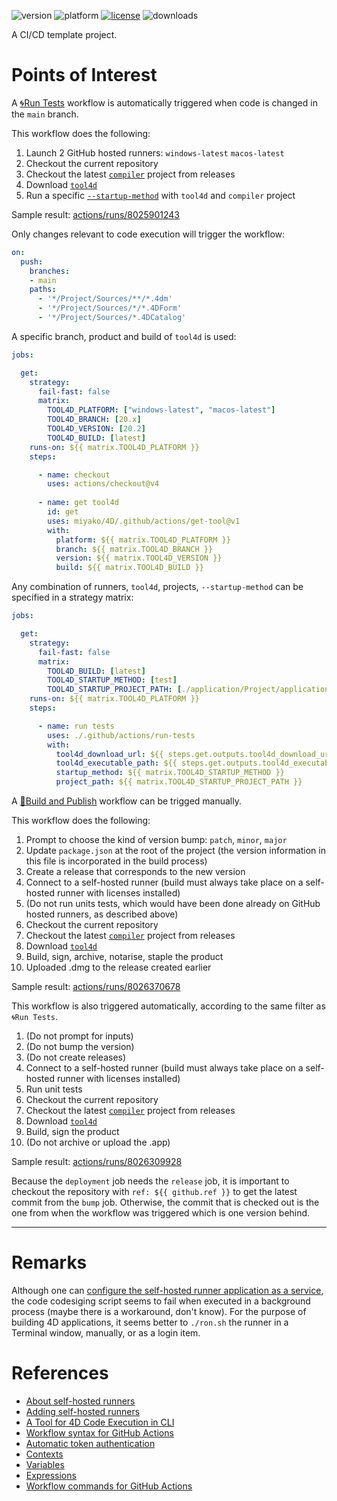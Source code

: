 ![version](https://img.shields.io/badge/version-20%2B-E23089)
![platform](https://img.shields.io/static/v1?label=platform&message=mac-intel%20|%20mac-arm%20|%20win-64&color=blue)
[![license](https://img.shields.io/github/license/miyako/4d-topic-cicd)](LICENSE)
![downloads](https://img.shields.io/github/downloads/miyako/4d-topic-cicd/total)

A CI/CD template project.

# Points of Interest

A [🌀Run Tests](https://github.com/miyako/4d-topic-cicd/blob/main/.github/workflows/run-tests.yml) workflow is automatically triggered when code is changed in the `main` branch. 

This workflow does the following:

1. Launch 2 GitHub hosted runners: `windows-latest` `macos-latest`
2. Checkout the current repository
3. Checkout the latest [`compiler`](https://github.com/miyako/4d-class-compiler) project from releases
4. Download [`tool4d`](https://developer.4d.com/docs/Admin/cli/#using-tool4d)
5. Run a specific [`--startup-method`](https://developer.4d.com/docs/Admin/cli/#launch-a-4d-application) with `tool4d` and `compiler` project 

Sample result: [actions/runs/8025901243](https://github.com/miyako/4d-topic-cicd/actions/runs/8025901243)

Only changes relevant to code execution will trigger the workflow:

```yml
on:
  push:
    branches:
    - main
    paths:
      - '*/Project/Sources/**/*.4dm'
      - '*/Project/Sources/*/*.4DForm'
      - '*/Project/Sources/*.4DCatalog' 
```

A specific branch, product and build of `tool4d` is used:

```yml
jobs:     

  get:
    strategy:
      fail-fast: false
      matrix:
        TOOL4D_PLATFORM: ["windows-latest", "macos-latest"]
        TOOL4D_BRANCH: [20.x]
        TOOL4D_VERSION: [20.2]
        TOOL4D_BUILD: [latest] 
    runs-on: ${{ matrix.TOOL4D_PLATFORM }}
    steps:

      - name: checkout 
        uses: actions/checkout@v4
    
      - name: get tool4d
        id: get
        uses: miyako/4D/.github/actions/get-tool@v1
        with:
          platform: ${{ matrix.TOOL4D_PLATFORM }}
          branch: ${{ matrix.TOOL4D_BRANCH }}
          version: ${{ matrix.TOOL4D_VERSION }}
          build: ${{ matrix.TOOL4D_BUILD }}
```

Any combination of runners, `tool4d`, projects, `--startup-method` can be specified in a strategy matrix:

```yml
jobs:     

  get:
    strategy:
      fail-fast: false
      matrix:
        TOOL4D_BUILD: [latest] 
        TOOL4D_STARTUP_METHOD: [test] 
        TOOL4D_STARTUP_PROJECT_PATH: [./application/Project/application.4DProject] 
    runs-on: ${{ matrix.TOOL4D_PLATFORM }}
    steps:

      - name: run tests
        uses: ./.github/actions/run-tests
        with:
          tool4d_download_url: ${{ steps.get.outputs.tool4d_download_url }}
          tool4d_executable_path: ${{ steps.get.outputs.tool4d_executable_path }}
          startup_method: ${{ matrix.TOOL4D_STARTUP_METHOD }}
          project_path: ${{ matrix.TOOL4D_STARTUP_PROJECT_PATH }}        
```

A [🎉Build and Publish](https://github.com/miyako/4d-topic-cicd/blob/main/.github/workflows/publish.yml) workflow can be trigged manually.

This workflow does the following:

1. Prompt to choose the kind of version bump: `patch`, `minor`, `major`
2. Update `package.json` at the root of the project (the version information in this file is incorporated in the build process)
3. Create a release that corresponds to the new version
4. Connect to a self-hosted runner (build must always take place on a self-hosted runner with licenses installed)
5. (Do not run units tests, which would have been done already on GitHub hosted runners, as described above)
6. Checkout the current repository
7. Checkout the latest [`compiler`](https://github.com/miyako/4d-class-compiler) project from releases
8. Download [`tool4d`](https://developer.4d.com/docs/Admin/cli/#using-tool4d)
9. Build, sign, archive, notarise, staple the product
10. Uploaded .dmg to the release created earlier

Sample result: [actions/runs/8026370678](https://github.com/miyako/4d-topic-cicd/actions/runs/8026370678)

This workflow is also triggered automatically, according to the same filter as `🌀Run Tests`.

1. (Do not prompt for inputs)
2. (Do not bump the version)
3. (Do not create releases)
4. Connect to a self-hosted runner (build must always take place on a self-hosted runner with licenses installed)
5. Run unit tests
6. Checkout the current repository
7. Checkout the latest [`compiler`](https://github.com/miyako/4d-class-compiler) project from releases
8. Download [`tool4d`](https://developer.4d.com/docs/Admin/cli/#using-tool4d)
9. Build, sign the product
10. (Do not archive or upload the .app)

Sample result: [actions/runs/8026309928](https://github.com/miyako/4d-topic-cicd/actions/runs/8026309928)

Because the `deployment` job needs the `release` job, it is important to checkout the repository with `ref: ${{ github.ref }}` to get the latest commit from the `bump` job. Otherwise, the commit that is checked out is the one from when the workflow was triggered which is one version behind.

---

# Remarks

Although one can [configure the self-hosted runner application as a service](https://docs.github.com/en/actions/hosting-your-own-runners/managing-self-hosted-runners/configuring-the-self-hosted-runner-application-as-a-service?platform=mac), the code codesiging script seems to fail when executed in a background process (maybe there is a workaround, don't know). For the purpose of building 4D applications, it seems better to `./ron.sh` the runner in a Terminal window, manually, or as a login item.

# References

* [About self-hosted runners](https://docs.github.com/en/actions/hosting-your-own-runners/managing-self-hosted-runners/about-self-hosted-runners)
* [Adding self-hosted runners](https://docs.github.com/en/actions/hosting-your-own-runners/managing-self-hosted-runners/adding-self-hosted-runners)
* [A Tool for 4D Code Execution in CLI](https://blog.4d.com/a-tool-for-4d-code-execution-in-cli/)
* [Workflow syntax for GitHub Actions](https://docs.github.com/en/actions/using-workflows/workflow-syntax-for-github-actions#jobsjob_idif)
* [Automatic token authentication](https://docs.github.com/en/actions/security-guides/automatic-token-authentication)
* [Contexts](https://docs.github.com/en/actions/learn-github-actions/contexts)
* [Variables](https://docs.github.com/en/actions/learn-github-actions/variables)
* [Expressions](https://docs.github.com/en/actions/learn-github-actions/expressions)
* [Workflow commands for GitHub Actions](https://docs.github.com/en/actions/using-workflows/workflow-commands-for-github-actions#environment-files)
